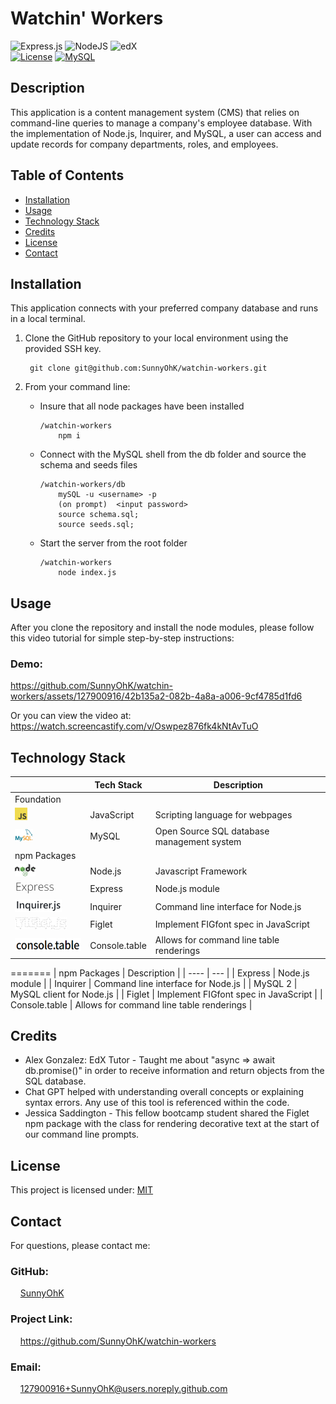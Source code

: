 # Watchin' Workers

![Express.js](https://img.shields.io/badge/express.js-%23404d59.svg?style=for-the-badge&logo=express&logoColor=%2361DAFB) ![NodeJS](https://img.shields.io/badge/node.js-6DA55F?style=for-the-badge&logo=node.js&logoColor=white) ![edX](https://img.shields.io/badge/edX-%2302262B.svg?style=for-the-badge&logo=edX&logoColor=white)  <br>
[![License](https://img.shields.io/badge/License-MIT-yellow.svg)](https://choosealicense.com/licenses/mit) 
[![MySQL](https://img.shields.io/badge/-MySQL-00758F.svg)](https://choosealicense.com/licenses/mit) 
<br>

## Description
This application is a content management system (CMS) that relies on command-line queries to manage a company's employee database. With the implementation of Node.js, Inquirer, and MySQL, a user can access and update records for company departments, roles, and employees.

## Table of Contents

- [Installation](#installation)
- [Usage](#usage)
- [Technology Stack](#technology-stack)
- [Credits](#credits)
- [License](#license)
- [Contact](#contact)

## Installation

This application connects with your preferred company database and runs in a local terminal. 
1. Clone the GitHub repository to your local environment using the provided SSH key.

        git clone git@github.com:SunnyOhK/watchin-workers.git


2. From your command line:
    - Insure that all node packages have been installed

          /watchin-workers
              npm i
    - Connect with the MySQL shell from the db folder and source the schema and seeds files
    
          /watchin-workers/db
              mySQL -u <username> -p
              (on prompt)  <input password> 
              source schema.sql;
              source seeds.sql;
    - Start the server from the root folder
          
          /watchin-workers
              node index.js
      

## Usage 

After you clone the repository and install the node modules, please follow this video tutorial for simple step-by-step instructions:

### Demo:

https://github.com/SunnyOhK/watchin-workers/assets/127900916/42b135a2-082b-4a8a-a006-9cf4785d1fd6


Or you can view the video at: https://watch.screencastify.com/v/Oswpez876fk4kNtAvTuO

## Technology Stack

|  | Tech Stack | Description |
| ---- | --- | --- |
| Foundation |  |  |
| <img height="20px" src="assets/jsIcon.png"> | JavaScript | Scripting language for webpages |
| <img height="20px" src="assets/mySQLIcon.png"> | MySQL | Open Source SQL database management system |
| npm Packages |  |  |
| <img height="20px" src="assets/nodeIcon.png"> | Node.js | Javascript Framework |
| <img height="20px" src="assets/expressJsIcon.png"> | Express | Node.js module |
| <img height="20px" src="assets/inquirerIcon.png"> | Inquirer | Command line interface for Node.js |
| <img height="20px" src="assets/figletIcon.png"> | Figlet | Implement FIGfont spec in JavaScript |
| <img height="20px" src="assets/consoleTableIcon.png"> | Console.table | Allows for command line table renderings |
=======
| npm Packages | Description |
| ---- | --- |
| Express | Node.js module |
| Inquirer | Command line interface for Node.js |
| MySQL 2 | MySQL client for Node.js |
| Figlet | Implement FIGfont spec in JavaScript |
| Console.table | Allows for command line table renderings |


## Credits

- Alex Gonzalez: EdX Tutor - Taught me about "async => await db.promise()" in order to receive information and return objects from the SQL database.
- Chat GPT helped with understanding overall concepts or explaining syntax errors. Any use of this tool is referenced within the code.
- Jessica Saddington - This fellow bootcamp student shared the Figlet npm package with the class for rendering decorative text at the start of our command line prompts.

## License
This project is licensed under: [MIT](https://choosealicense.com/licenses/mit/)
<br>

## Contact

For questions, please contact me:

### GitHub: 
  &nbsp;&nbsp;&nbsp; [SunnyOhK](https://github.com/SunnyOhK)
### Project Link: 
  &nbsp;&nbsp;&nbsp; https://github.com/SunnyOhK/watchin-workers
### Email: 
  &nbsp;&nbsp;&nbsp; 127900916+SunnyOhK@users.noreply.github.com
